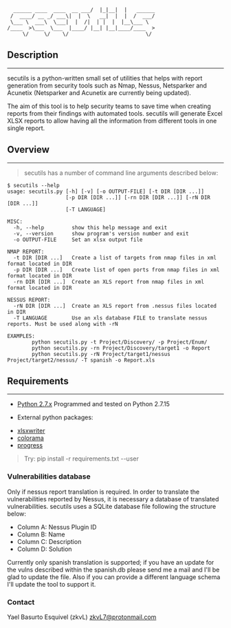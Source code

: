 ```                             __  .__.__          
  ______ ____  ____  __ ___/  |_|__|  |   ______
 /  ____/ __ _/ ___\|  |  \   __|  |  |  /  ___/
 \___ \  ___\  \___|  |  /|  | |  |  |__\___ \ 
/____  >\___  \___  |____/ |__| |__|____/____  >
     \/     \/    \/                         \/ 
```
## Description
---
secutils is a python-written small set of utilities that helps with report generation from security tools such as Nmap, Nessus, Netsparker and Acunetix (Netsparker and Acunetix are currently being updated). 

The aim of this tool is to help security teams to save time when creating reports from their findings with automated tools. secutils will generate Excel XLSX reports to allow having all the information from different tools in one single report.

## Overview
---
> secutils has a number of command line arguments described below:

```
$ secutils --help
usage: secutils.py [-h] [-v] [-o OUTPUT-FILE] [-t DIR [DIR ...]]
                   [-p DIR [DIR ...]] [-rn DIR [DIR ...]] [-rN DIR [DIR ...]]
                   [-T LANGUAGE]

MISC:
  -h, --help         show this help message and exit
  -v, --version      show program's version number and exit
  -o OUTPUT-FILE     Set an xlsx output file

NMAP REPORT:
  -t DIR [DIR ...]   Create a list of targets from nmap files in xml format located in DIR
  -p DIR [DIR ...]   Create list of open ports from nmap files in xml format located in DIR
  -rn DIR [DIR ...]  Create an XLS report from nmap files in xml format located in DIR

NESSUS REPORT:
  -rN DIR [DIR ...]  Create an XLS report from .nessus files located in DIR
  -T LANGUAGE        Use an xls database FILE to translate nessus reports. Must be used along with -rN

EXAMPLES: 
        python secutils.py -t Project/Discovery/ -p Project/Enum/
        python secutils.py -rn Project/Discovery/target1 -o Report
        python secutils.py -rN Project/target1/nessus Project/target2/nessus/ -T spanish -o Report.xls

```
## Requirements
---
* [Python 2.7.x](https://www.python.org)
Programmed and tested on Python 2.7.15

* External python packages:
- [xlsxwriter](https://xlsxwriter.readthedocs.io/index.html)
- [colorama](https://pypi.org/project/colorama/)
- [progress](https://pypi.org/project/progress/)

> Try: pip install -r requirements.txt --user

### Vulnerabilities database
Only if nessus report translation is required. In order to translate the vulnerabilities reported by Nessus, it is necessary a database of translated vulnerabilities. secutils uses a SQLite database file following the structure below:

- Column A: Nessus Plugin ID
- Column B: Name
- Column C: Description
- Column D: Solution

Currently only spanish translation is supported; if you have an update for the vulns described within the spanish.db please send me a mail and I'll be glad to update the file. Also if you can provide a different language schema I'll update the tool to support it.

### Contact
Yael Basurto Esquivel (zkvL)
zkvL7@protonmail.com

